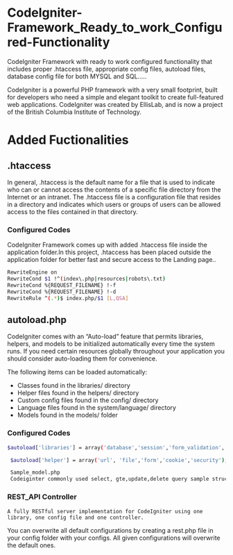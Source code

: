 # CodeIgniter-Framework_Ready_to_work_Configured-Functionality
CodeIgniter Framework with ready to work configured functionality that includes proper .htaccess file, appropriate config files, autoload files, database config file for both MYSQL and SQL.....


CodeIgniter is a powerful PHP framework with a very small footprint,
built for developers who need a simple and elegant toolkit to create full-featured web applications.
CodeIgniter was created by EllisLab, and is now a project of the British Columbia Institute of Technology.


#  Added Fuctionalities

## .htaccess 
In general, .htaccess is the default name for a file that is used to indicate
who can or cannot access the contents of a specific file directory from the Internet or an intranet. 
The .htaccess file is a configuration file that resides in a directory and indicates
which users or groups of users can be allowed access to the files contained in that directory.
### Configured Codes
CodeIgniter Framework comes up with added .htaccess file inside the application folder.In this project, .htaccess has been placed outside
the application folder for better fast and secure access to the Landing page..

```sh
RewriteEngine on
RewriteCond $1 !^(index\.php|resources|robots\.txt)
RewriteCond %{REQUEST_FILENAME} !-f
RewriteCond %{REQUEST_FILENAME} !-d
RewriteRule ^(.*)$ index.php/$1 [L,QSA]
```

## autoload.php

CodeIgniter comes with an “Auto-load” feature that permits libraries, helpers, and models to be initialized automatically every time the system runs. If you need certain resources globally throughout your application you should consider auto-loading them for convenience.

The following items can be loaded automatically:

- Classes found in the libraries/ directory
- Helper files found in the helpers/ directory
- Custom config files found in the config/ directory
- Language files found in the system/language/ directory
- Models found in the models/ folder

### Configured Codes
```sh
$autoload['libraries'] = array('database','session','form_validation','user_agent','pagination');

 $autoload['helper'] = array('url', 'file','form','cookie','security');

 Sample_model.php
 Codeiginter commonly used select, gte,update,delete query sample structures 
 ```

###  REST_API Controller

	A fully RESTful server implementation for CodeIgniter using one library, one config file and one controller.


You can overwrite all default configurations by creating a rest.php file in your config folder with your configs. All given configurations will overwrite the default ones.


